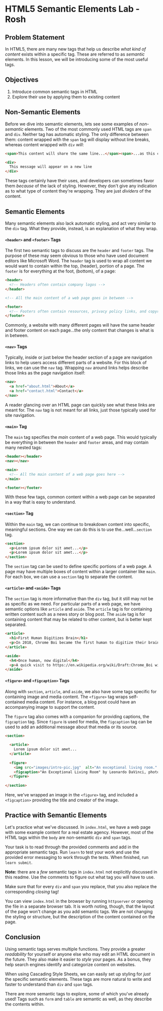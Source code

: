 # HTML5 Semantic Elements Lab - Rosh

## Problem Statement

In HTML5, there are many new tags that help us describe _what kind of content_
exists within a specific tag. These are referred to as _semantic_ elements. In
this lesson, we will be introducing some of the most useful tags.


## Objectives

1. Introduce common semantic tags in HTML
2. Explore their use by applying them to existing content


## Non-Semantic Elements

Before we dive into semantic elements, lets see some examples of _non-semantic_
elements. Two of the most commonly used HTML tags are `span` and `div`. Neither
tag has automatic styling. The only difference between them: content wrapped
with the `span` tag will display without line breaks, whereas content wrapped
with `div` _will_:

```html
<span>This content will share the same line...</span><span>...as this content</span>

<div>
  This message will appear on a new line
</div>
```

These tags certainly have their uses, and developers can sometimes favor them
_because_ of the lack of styling. However, they don't give any indication as to
what type of content they're wrapping. They are just _dividers_ of the content.


## Semantic Elements

Many semantic elements also lack automatic styling, and act very similar to the
`div` tag. What they provide, instead, is an explanation of what they wrap.


#### `<header>` and `<footer>` Tags

The first two semantic tags to discuss are the `header` and `footer` tags. The
purpose of these may seem obvious to those who have used document editors like
Microsoft Word. The `header` tag is used to wrap all content we would want to
contain within the top, (header), portion of a page. The `footer` is for everything
at the foot, (bottom), of a page:

```html
<header>
  <!-- Headers often contain company logos -->
</header>

<!-- All the main content of a web page goes in between -->

<footer>
  <!-- Footers often contain resources, privacy policy links, and copyright information -->
</footer>
```

Commonly, a website with many different pages will have the same header and
footer content on each page...the only content that changes is what is in
between.


#### `<nav>` Tags

Typically, inside or just below the header section of a page are navigation
links to help users access different parts of a website. For this block of
links, we can use the `nav` tag. Wrapping `nav` around links helps describe
those links as the page navigation itself:

```html
<nav>
  <a href="about.html">About</a>
  <a href="contact.html">Contact</a>
</nav>
```

A reader glancing over an HTML page can quickly see what these links are meant
for. The `nav` tag is not meant for all links, just those typically used for
site navigation.


#### `<main>` Tag

The `main` tag specifies the _main_ content of a web page.  This would typically
be everything in between the `header` and `footer` areas, and may contain many
nested tags:

```html
<header></header>
<nav></nav>

<main>
  <!-- All the main content of a web page goes here -->
</main>

<footer></footer>
```

With these few tags, common content within a web page can be separated in a way
that is easy to understand.


#### `<section>` Tag

Within the `main` tag, we can continue to breakdown content into specific,
meaningful sections. One way we can do this is to use the...well...`section` tag.

```html
<section>
  <p>Lorem ipsum dolor sit amet...</p>
  <p>Lorem ipsum dolor sit amet...</p>
</section>
```

The `section` tag can be used to define specific portions of a web page. A page
may have multiple boxes of content within a larger container like `main`. For
each box, we can use a `section` tag to separate the content.


#### `<article>` and `<aside>` Tags

The `section` tag is more informative than the `div` tag, but it still may not
be as specific as we need.  For particular parts of a web page, we have semantic
options like `article` and `aside`. The `article` tag is for containing written
content such as a news story or blog post. The `aside` tag is for containing
content that may be related to other content, but is better kept separated.

```html
<article>
  <h1>First Human Digitizes Brain</h1>
  <p>In 2018, Chrome Boi became the first human to digitize their brain. They now live in the Internet.</p>
</article>

<aside>
  <h4>Once human, now digital</h4>
  <p>A quick visit to https://en.wikipedia.org/wiki/Draft:Chrome_Boi will show you the ascended individual</p>
</aside>
```


#### `<figure>` and `<figcaption>` Tags

Along with `section`, `article`, and `aside`, we also have some tags specific for
containing image and media content. The `<figure>` tag wraps self-contained
media content. For instance, a blog post could have an accompanying image to
support the content.

The `figure` tag also comes with a companion for providing captions, the
`figcaption` tag.  Since `figure` is used for media, the `figcaption` tag can be
used to add an additional message about that media or its source.

```html
<section>
  
  <article>
    Lorem ipsum dolor sit amet...
  </article>
  
  <figure>
    <img src="images/intro-pic.jpg"  alt="An exceptional living room." title="Welcome to Exceptional Living Rooms">
    <figcaption>"An Exceptional Living Room" by Leonardo DaVinci, photograph</figcaption>
  </figure>
  
</section>
```

Here, we've wrapped an image in the `<figure>` tag, and included a `<figcaption>`
providing the title and creator of the image.


## Practice with Semantic Elements

Let's practice what we've discussed. In `index.html`, we have a web page with
some example content for a real estate agency. However, most of the HTML tags
within the `body` are non-semantic `div` and `span` tags.

Your task is to read through the provided comments and add in the appropriate
semantic tags. Run `learn` to test your work and use the provided error
messaging to work through the tests. When finished, run `learn submit`.

**Note:** there are a _few_ semantic tags in `index.html` not explicitly
discussed in this readme. Use the comments to figure out what tag you will have
to use.

Make sure that for every `div` and `span` you replace, that you also replace the
corresponding _closing_ tag!

You can view `index.html` in the browser by running `httpserver` or opening the
file in a separate browser tab.  It is worth noting, though, that the layout of
the page won't change as you add semantic tags. We are not changing the styling
or structure, but the description of the content contained on the page.


## Conclusion

Using semantic tags serves multiple functions. They provide a greater
_readability_ for yourself or anyone else who may edit an HTML document in the
future. They also make it easier to _style_ your pages. As a bonus, they help
search engines identify and categorize content on websites. 

When using Cascading Style Sheets, we can easily set up styling for _just_ the
specific semantic elements. These tags are more natural to write and faster to
understand than `div` and `span` tags.

There are more semantic tags to explore, some of which you've already used! Tags
such as `form` and `table` are semantic as well, as they describe the contents
within.
